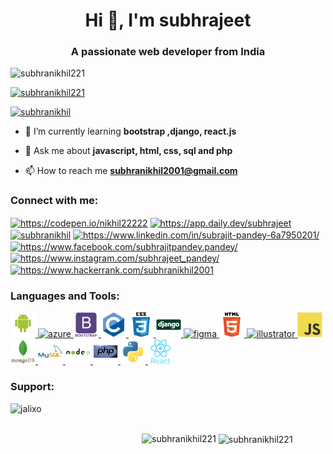 <h1 align="center">Hi 👋, I'm subhrajeet</h1>
<h3 align="center">A passionate web developer from India</h3>

<p align="left"> <img src="https://komarev.com/ghpvc/?username=subhranikhil221&label=Profile%20views&color=0e75b6&style=flat" alt="subhranikhil221" /> </p>

<p align="left"> <a href="https://github.com/ryo-ma/github-profile-trophy"><img src="https://github-profile-trophy.vercel.app/?username=subhranikhil221" alt="subhranikhil221" /></a> </p>

<p align="left"> <a href="https://twitter.com/subhranikhil" target="blank"><img src="https://img.shields.io/twitter/follow/subhranikhil?logo=twitter&style=for-the-badge" alt="subhranikhil" /></a> </p>

- 🌱 I’m currently learning **bootstrap ,django, react.js**

- 💬 Ask me about **javascript, html, css, sql and php**

- 📫 How to reach me **subhranikhil2001@gmail.com**

<h3 align="left">Connect with me:</h3>
<p align="left">
<a href="nikhil22222" target="blank"><img align="center" src="https://raw.githubusercontent.com/rahuldkjain/github-profile-readme-generator/master/src/images/icons/Social/codepen.svg" alt="https://codepen.io/nikhil22222" height="30" width="40" /></a>
<a href="https://dev.to/https://app.daily.dev/subhrajeet" target="blank"><img align="center" src="https://cdn.jsdelivr.net/npm/simple-icons@3.0.1/icons/dev-dot-to.svg" alt="https://app.daily.dev/subhrajeet" height="30" width="40" /></a>
<a href="https://twitter.com/subhranikhil" target="blank"><img align="center" src="https://raw.githubusercontent.com/rahuldkjain/github-profile-readme-generator/master/src/images/icons/Social/twitter.svg" alt="subhranikhil" height="30" width="40" /></a>
<a href="https://linkedin.com/in/https://www.linkedin.com/in/subrajit-pandey-6a7950201/" target="blank"><img align="center" src="https://raw.githubusercontent.com/rahuldkjain/github-profile-readme-generator/master/src/images/icons/Social/linked-in-alt.svg" alt="https://www.linkedin.com/in/subrajit-pandey-6a7950201/" height="30" width="40" /></a>
<a href="https://fb.com/https://www.facebook.com/subhrajitpandey.pandey/" target="blank"><img align="center" src="https://raw.githubusercontent.com/rahuldkjain/github-profile-readme-generator/master/src/images/icons/Social/facebook.svg" alt="https://www.facebook.com/subhrajitpandey.pandey/" height="30" width="40" /></a>
<a href="https://instagram.com/https://www.instagram.com/subhrajeet_pandey/" target="blank"><img align="center" src="https://raw.githubusercontent.com/rahuldkjain/github-profile-readme-generator/master/src/images/icons/Social/instagram.svg" alt="https://www.instagram.com/subhrajeet_pandey/" height="30" width="40" /></a>
<a href="https://www.hackerrank.com/https://www.hackerrank.com/subhranikhil2001" target="blank"><img align="center" src="https://raw.githubusercontent.com/rahuldkjain/github-profile-readme-generator/master/src/images/icons/Social/hackerrank.svg" alt="https://www.hackerrank.com/subhranikhil2001" height="30" width="40" /></a>
</p>

<h3 align="left">Languages and Tools:</h3>
<p align="left"> <a href="https://developer.android.com" target="_blank"> <img src="https://raw.githubusercontent.com/devicons/devicon/master/icons/android/android-original-wordmark.svg" alt="android" width="40" height="40"/> </a> <a href="https://azure.microsoft.com/en-in/" target="_blank"> <img src="https://www.vectorlogo.zone/logos/microsoft_azure/microsoft_azure-icon.svg" alt="azure" width="40" height="40"/> </a> <a href="https://getbootstrap.com" target="_blank"> <img src="https://raw.githubusercontent.com/devicons/devicon/master/icons/bootstrap/bootstrap-plain-wordmark.svg" alt="bootstrap" width="40" height="40"/> </a> <a href="https://www.cprogramming.com/" target="_blank"> <img src="https://raw.githubusercontent.com/devicons/devicon/master/icons/c/c-original.svg" alt="c" width="40" height="40"/> </a> <a href="https://www.w3schools.com/css/" target="_blank"> <img src="https://raw.githubusercontent.com/devicons/devicon/master/icons/css3/css3-original-wordmark.svg" alt="css3" width="40" height="40"/> </a> <a href="https://www.djangoproject.com/" target="_blank"> <img src="https://raw.githubusercontent.com/devicons/devicon/master/icons/django/django-original.svg" alt="django" width="40" height="40"/> </a> <a href="https://www.figma.com/" target="_blank"> <img src="https://www.vectorlogo.zone/logos/figma/figma-icon.svg" alt="figma" width="40" height="40"/> </a> <a href="https://www.w3.org/html/" target="_blank"> <img src="https://raw.githubusercontent.com/devicons/devicon/master/icons/html5/html5-original-wordmark.svg" alt="html5" width="40" height="40"/> </a> <a href="https://www.adobe.com/in/products/illustrator.html" target="_blank"> <img src="https://www.vectorlogo.zone/logos/adobe_illustrator/adobe_illustrator-icon.svg" alt="illustrator" width="40" height="40"/> </a> <a href="https://developer.mozilla.org/en-US/docs/Web/JavaScript" target="_blank"> <img src="https://raw.githubusercontent.com/devicons/devicon/master/icons/javascript/javascript-original.svg" alt="javascript" width="40" height="40"/> </a> <a href="https://www.mongodb.com/" target="_blank"> <img src="https://raw.githubusercontent.com/devicons/devicon/master/icons/mongodb/mongodb-original-wordmark.svg" alt="mongodb" width="40" height="40"/> </a> <a href="https://www.mysql.com/" target="_blank"> <img src="https://raw.githubusercontent.com/devicons/devicon/master/icons/mysql/mysql-original-wordmark.svg" alt="mysql" width="40" height="40"/> </a> <a href="https://nodejs.org" target="_blank"> <img src="https://raw.githubusercontent.com/devicons/devicon/master/icons/nodejs/nodejs-original-wordmark.svg" alt="nodejs" width="40" height="40"/> </a> <a href="https://www.php.net" target="_blank"> <img src="https://raw.githubusercontent.com/devicons/devicon/master/icons/php/php-original.svg" alt="php" width="40" height="40"/> </a> <a href="https://www.python.org" target="_blank"> <img src="https://raw.githubusercontent.com/devicons/devicon/master/icons/python/python-original.svg" alt="python" width="40" height="40"/> </a> <a href="https://reactjs.org/" target="_blank"> <img src="https://raw.githubusercontent.com/devicons/devicon/master/icons/react/react-original-wordmark.svg" alt="react" width="40" height="40"/> </a> </p>

<h3 align="left">Support:</h3>
<p><a href="https://www.buymeacoffee.com/jalixo"> <img align="left" src="https://cdn.buymeacoffee.com/buttons/v2/default-yellow.png" height="50" width="210" alt="jalixo" /></a></p><br><br>

<p><img align="left" src="https://github-readme-stats.vercel.app/api/top-langs?username=subhranikhil221&show_icons=true&locale=en&layout=compact" alt="subhranikhil221" /></p>

<p>&nbsp;<img align="center" src="https://github-readme-stats.vercel.app/api?username=subhranikhil221&show_icons=true&locale=en" alt="subhranikhil221" /></p>
